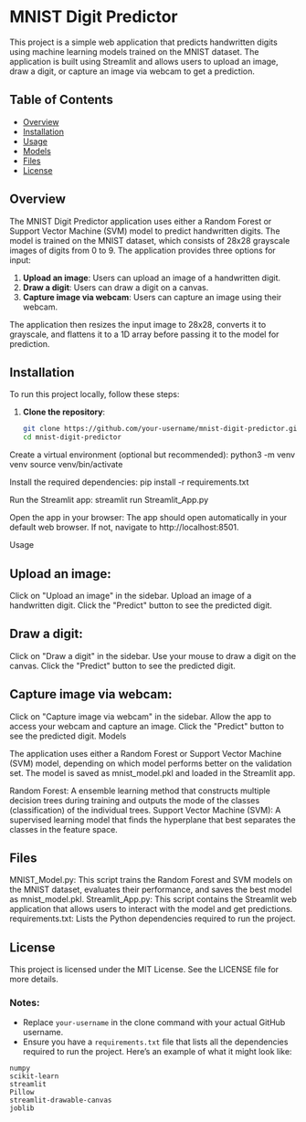 

# MNIST Digit Predictor

This project is a simple web application that predicts handwritten digits using machine learning models trained on the MNIST dataset. The application is built using Streamlit and allows users to upload an image, draw a digit, or capture an image via webcam to get a prediction.

## Table of Contents
- [Overview](#overview)
- [Installation](#installation)
- [Usage](#usage)
- [Models](#models)
- [Files](#files)
- [License](#license)

## Overview

The MNIST Digit Predictor application uses either a Random Forest or Support Vector Machine (SVM) model to predict handwritten digits. The model is trained on the MNIST dataset, which consists of 28x28 grayscale images of digits from 0 to 9. The application provides three options for input:
1. **Upload an image**: Users can upload an image of a handwritten digit.
2. **Draw a digit**: Users can draw a digit on a canvas.
3. **Capture image via webcam**: Users can capture an image using their webcam.

The application then resizes the input image to 28x28, converts it to grayscale, and flattens it to a 1D array before passing it to the model for prediction.

## Installation

To run this project locally, follow these steps:

1. **Clone the repository**:
   ```bash
   git clone https://github.com/your-username/mnist-digit-predictor.git
   cd mnist-digit-predictor


Create a virtual environment (optional but recommended):
python3 -m venv venv
source venv/bin/activate

Install the required dependencies:
pip install -r requirements.txt

Run the Streamlit app:
streamlit run Streamlit_App.py

Open the app in your browser:
The app should open automatically in your default web browser. If not, navigate to http://localhost:8501.

Usage

## Upload an image:
Click on "Upload an image" in the sidebar.
Upload an image of a handwritten digit.
Click the "Predict" button to see the predicted digit.
## Draw a digit:
Click on "Draw a digit" in the sidebar.
Use your mouse to draw a digit on the canvas.
Click the "Predict" button to see the predicted digit.
## Capture image via webcam:
Click on "Capture image via webcam" in the sidebar.
Allow the app to access your webcam and capture an image.
Click the "Predict" button to see the predicted digit.
Models

The application uses either a Random Forest or Support Vector Machine (SVM) model, depending on which model performs better on the validation set. The model is saved as mnist_model.pkl and loaded in the Streamlit app.

Random Forest: A ensemble learning method that constructs multiple decision trees during training and outputs the mode of the classes (classification) of the individual trees.
Support Vector Machine (SVM): A supervised learning model that finds the hyperplane that best separates the classes in the feature space.
## Files

MNIST_Model.py: This script trains the Random Forest and SVM models on the MNIST dataset, evaluates their performance, and saves the best model as mnist_model.pkl.
Streamlit_App.py: This script contains the Streamlit web application that allows users to interact with the model and get predictions.
requirements.txt: Lists the Python dependencies required to run the project.
## License

This project is licensed under the MIT License. See the LICENSE file for more details.

### Notes:
- Replace `your-username` in the clone command with your actual GitHub username.
- Ensure you have a `requirements.txt` file that lists all the dependencies required to run the project. Here’s an example of what it might look like:

```plaintext
numpy
scikit-learn
streamlit
Pillow
streamlit-drawable-canvas
joblib
